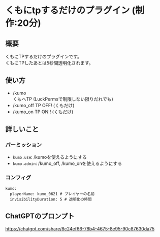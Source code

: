 # くもにtpするだけのプラグイン (制作:20分)

## 概要

くもにTPするだけのプラグインです。  
くもにTPしたあとは5秒間透明化されます。

## 使い方

- /kumo  
くもへTP (LuckPermsで制限しない限りだれでも)
- /kumo_off
TP OFF! (くもだけ)
- /kumo_on
TP ON!! (くもだけ)

## 詳しいこと

### パーミッション

- `kumo.use`: /kumoを使えるようにする
- `kumo.admin`: /kumo_off, /kumo_onを使えるようにする

### コンフィグ

```
kumo:
  playerName: kumo_0621 # プレイヤーの名前
  invisibilityDuration: 5 # 透明化の時間
```

## ChatGPTのプロンプト

https://chatgpt.com/share/8c24ef66-78b4-4675-8e95-90c87630da75
